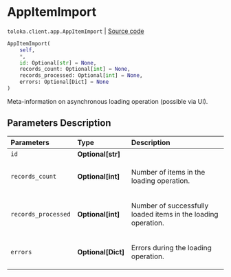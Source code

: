 # AppItemImport
`toloka.client.app.AppItemImport` | [Source code](https://github.com/Toloka/toloka-kit/blob/v1.1.0.post1/src/client/app/__init__.py#L184)

```python
AppItemImport(
    self,
    *,
    id: Optional[str] = None,
    records_count: Optional[int] = None,
    records_processed: Optional[int] = None,
    errors: Optional[Dict] = None
)
```

Meta-information on asynchronous loading operation (possible via UI).

## Parameters Description

| Parameters | Type | Description |
| :----------| :----| :-----------|
`id`|**Optional\[str\]**|
`records_count`|**Optional\[int\]**|<p>Number of items in the loading operation.</p>
`records_processed`|**Optional\[int\]**|<p>Number of successfully loaded items in the loading operation.</p>
`errors`|**Optional\[Dict\]**|<p>Errors during the loading operation.</p>
